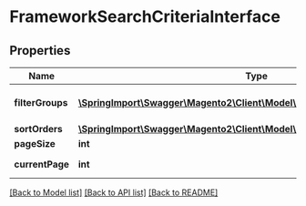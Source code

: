 # FrameworkSearchCriteriaInterface

## Properties
Name | Type | Description | Notes
------------ | ------------- | ------------- | -------------
**filterGroups** | [**\SpringImport\Swagger\Magento2\Client\Model\FrameworkSearchFilterGroup[]**](FrameworkSearchFilterGroup.md) | A list of filter groups. | 
**sortOrders** | [**\SpringImport\Swagger\Magento2\Client\Model\FrameworkSortOrder[]**](FrameworkSortOrder.md) | Sort order. | [optional] 
**pageSize** | **int** | Page size. | [optional] 
**currentPage** | **int** | Current page. | [optional] 

[[Back to Model list]](../README.md#documentation-for-models) [[Back to API list]](../README.md#documentation-for-api-endpoints) [[Back to README]](../README.md)


